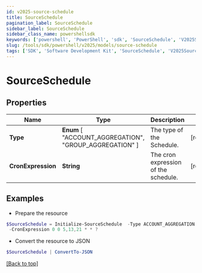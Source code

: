 ```yaml
---
id: v2025-source-schedule
title: SourceSchedule
pagination_label: SourceSchedule
sidebar_label: SourceSchedule
sidebar_class_name: powershellsdk
keywords: ['powershell', 'PowerShell', 'sdk', 'SourceSchedule', 'V2025SourceSchedule'] 
slug: /tools/sdk/powershell/v2025/models/source-schedule
tags: ['SDK', 'Software Development Kit', 'SourceSchedule', 'V2025SourceSchedule']
---
```



# SourceSchedule

## Properties

Name | Type | Description | Notes
------------ | ------------- | ------------- | -------------
**Type** |  **Enum** [  "ACCOUNT_AGGREGATION",    "GROUP_AGGREGATION" ] | The type of the Schedule. | [required]
**CronExpression** | **String** | The cron expression of the schedule. | [required]

## Examples

- Prepare the resource
```powershell
$SourceSchedule = Initialize-SourceSchedule  -Type ACCOUNT_AGGREGATION `
 -CronExpression 0 0 5,13,21 * * ?
```

- Convert the resource to JSON
```powershell
$SourceSchedule | ConvertTo-JSON
```


[[Back to top]](#) 


